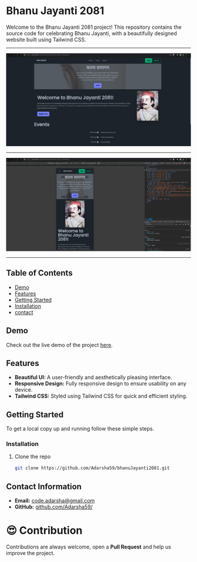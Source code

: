# Bhanu Jayanti 2081

Welcome to the Bhanu Jayanti 2081 project! This repository contains the source code for celebrating Bhanu Jayanti, with a beautifully designed website built using Tailwind CSS.

<hr/>

![background](./assets/images/image.png)

<hr/>

![background](./assets/images/imagemb.png)

<hr/>

## Table of Contents

- [Demo](#demo)
- [Features](#features)
- [Getting Started](#getting-started)
- [Installation](#installation)
- [contact](#contact-information)

## Demo

Check out the live demo of the project [here](#).

## Features

- **Beautiful UI:** A user-friendly and aesthetically pleasing interface.
- **Responsive Design:** Fully responsive design to ensure usability on any device.
- **Tailwind CSS:** Styled using Tailwind CSS for quick and efficient styling.

## Getting Started

To get a local copy up and running follow these simple steps.

### Installation

1. Clone the repo
   ```sh
   git clone https://github.com/Adarsha59/bhanuJayanti2081.git
   ```

## Contact Information

- **Email:** code.adarsha@gmail.com
- **GitHub:** [github.com/Adarsha59/](https://github.com/Adarsha59/)

# 😍 Contribution

Contributions are always welcome, open a **Pull Request** and help us improve the project.
